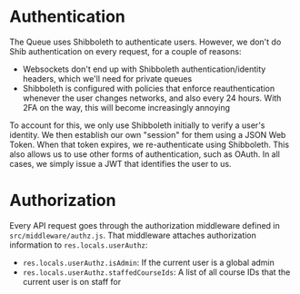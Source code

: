 # Authentication

The Queue uses Shibboleth to authenticate users. However, we don't do Shib
authentication on every request, for a couple of reasons:

- Websockets don't end up with Shibboleth authentication/identity headers,
  which we'll need for private queues
- Shibboleth is configured with policies that enforce reauthentication
  whenever the user changes networks, and also every 24 hours. With 2FA
  on the way, this will become increasingly annoying

To account for this, we only use Shibboleth initially to verify a user's
identity. We then establish our own "session" for them using a JSON Web
Token. When that token expires, we re-authenticate using Shibboleth. This
also allows us to use other forms of authentication, such as OAuth. In
all cases, we simply issue a JWT that identifies the user to us.

# Authorization

Every API request goes through the authorization middleware defined in
`src/middleware/authz.js`. That middleware attaches authorization information
to `res.locals.userAuthz`:

- `res.locals.userAuthz.isAdmin`: If the current user is a global admin
- `res.locals.userAuthz.staffedCourseIds`: A list of all course IDs that the current
  user is on staff for

